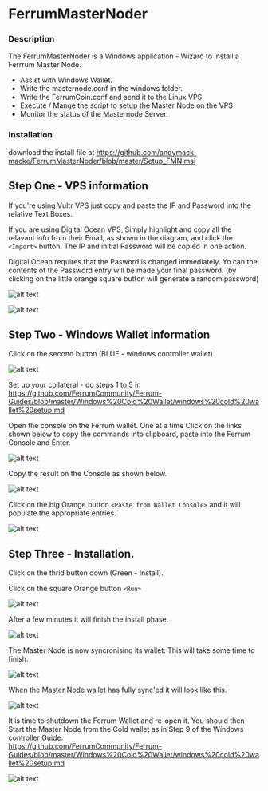 # FerrumMasterNoder

###  Description

The FerrumMasterNoder is a Windows application - Wizard to install a Ferrrum Master Node.
* Assist with Windows Wallet.  
* Write the masternode.conf in the windows folder.
* Write the FerrumCoin.conf and send it to the Linux VPS.
* Execute / Mange the script to setup the Master Node on the VPS
* Monitor the status of the Masternode Server.

### Installation

download the install file at https://github.com/andymack-macke/FerrumMasterNoder/blob/master/Setup_FMN.msi

## Step One - VPS information

If you're using Vultr VPS just copy and paste the IP and Password into the relative Text Boxes.

If you are using Digital Ocean VPS, Simply highlight and copy all the relavant info from their Email, as shown in the diagram, and click the  `<Import>` button. The IP and initial Password will be copied in one action.  

Digital Ocean requires that the Pasword is changed immediately.  Yo can the contents of the Password entry will be made your final password.  (by clicking on the little orange square button will generate a random password)


![alt text](https://github.com/andymack-macke/FerrumMasterNoder/blob/master/FMN-2.PNG)


![alt text](https://github.com/andymack-macke/FerrumMasterNoder/blob/master/FMN-1.PNG)



## Step Two - Windows Wallet information

Click on the second button (BLUE - windows controller wallet)

![alt text](https://github.com/andymack-macke/FerrumMasterNoder/blob/master/FMN-3.PNG)

Set up your collateral - do steps 1 to 5 in  https://github.com/FerrumCommunity/Ferrum-Guides/blob/master/Windows%20Cold%20Wallet/windows%20cold%20wallet%20setup.md

Open the console on the Ferrum wallet.
One at a time Click on the links shown below to copy the commands into clipboard, paste into the Ferrum Console and Enter.

![alt text](https://github.com/andymack-macke/FerrumMasterNoder/blob/master/FMN-4.PNG)

Copy the result on the Console as shown below.

![alt text](https://github.com/andymack-macke/FerrumMasterNoder/blob/master/FMN-5.PNG)

Click on the big Orange button `<Paste from Wallet Console>` and it will populate the appropriate entries.

![alt text](https://github.com/andymack-macke/FerrumMasterNoder/blob/master/FMN-6.PNG)


## Step Three - Installation.

Click on the thrid button down (Green - Install).

Click on the square Orange button `<Run>`


![alt text](https://github.com/andymack-macke/FerrumMasterNoder/blob/master/FMN-7.PNG)


After a few minutes it will finish the install phase.

![alt text](https://github.com/andymack-macke/FerrumMasterNoder/blob/master/FMN-9.PNG)


The Master Node is now syncronising its wallet.  This will take some time to finish.

![alt text](https://github.com/andymack-macke/FerrumMasterNoder/blob/master/FMN-10.PNG)


When the Master Node wallet has fully sync'ed it will look like this.  


![alt text](https://github.com/andymack-macke/FerrumMasterNoder/blob/master/FMN-11.PNG)


It is time to shutdown the Ferrum Wallet and re-open it.  You should then Start the Master Node from the Cold wallet as in Step 9 of the Windows controller Guide.  
https://github.com/FerrumCommunity/Ferrum-Guides/blob/master/Windows%20Cold%20Wallet/windows%20cold%20wallet%20setup.md


![alt text](https://github.com/andymack-macke/FerrumMasterNoder/blob/master/FMN-10.PNG)

